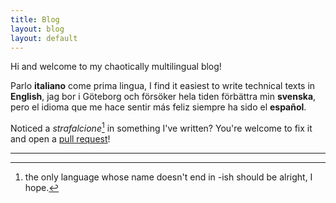 ```yaml
---
title: Blog
layout: blog
layout: default
---
```


Hi and welcome to my chaotically multilingual blog! 

Parlo __italiano__ come prima lingua, I find it easiest to write technical texts in __English__, jag bor i Göteborg och försöker hela tiden förbättra min __svenska__, pero el idioma que me hace sentir más feliz siempre ha sido el __español__. 

Noticed a _strafalcione_[^1] in something I've written? You're welcome to fix it and open a [pull request](https://github.com/harisont/harisont.github.io)!

---

[^1]: the only language whose name doesn't end in -ish should be alright, I hope.